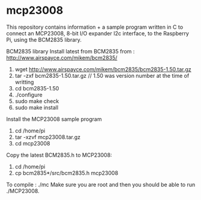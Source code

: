 # mcp23008

This repository contains information + a sample program written in C to connect an MCP23008, 8-bit I/O expander I2c interface, to the Raspberry Pi, using the BCM2835 library.

BCM2835 library
Install latest from BCM2835 from : http://www.airspayce.com/mikem/bcm2835/

1. wget http://www.airspayce.com/mikem/bcm2835/bcm2835-1.50.tar.gz
2. tar -zxf bcm2835-1.50.tar.gz		// 1.50 was version number at the time of writting
3. cd bcm2835-1.50
4. ./configure
5. sudo make check
6. sudo make install

Install the MCP23008 sample program
1. cd /home/pi
2. tar -xzvf mcp23008.tar.gz
3. cd  mcp23008

Copy the latest BCM2835.h to MCP23008:
1. cd /home/pi
2. cp bcm2835*/src/bcm2835.h  mcp23008

To compile : ./mc
Make sure you are root and then you should be able to run ./MCP23008.

